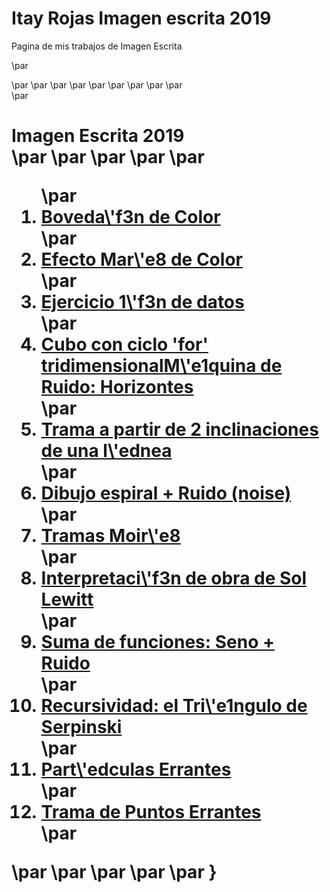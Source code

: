 # Itay Rojas Imagen escrita 2019
Pagina de mis trabajos de Imagen Escrita

\par
<head>\par
    <meta charset="UTF-8">\par
    <meta name="viewport" content="width=device-width, user-scalable=no" />\par
    <link rel="stylesheet" href="style.css">\par
    <title>Imagen Escrita 2019</title>\par
</head>\par
\par
<body>\par
\par
    <div id="container">\par
        <h1>Imagen Escrita 2019<br>\par
\par
\par
\par
\par
        <ol>\par
            <li><a href="Boveda/">Boveda\'f3n de Color</a></li>\par
            <li><a href="Efecto mar/">Efecto Mar\'e8 de Color</a></li>\par
            <li><a href="Ejercicio 1/">Ejercicio 1\'f3n de datos</a></li>\par
            <li><a href="Espiral tricolor">Cubo con ciclo 'for' tridimensional</a\par
            <li><a href="noise_machine/">M\'e1quina de Ruido: Horizontes</a></li>\par
            <li><a href="pattern_01/">Trama a partir de 2 inclinaciones de una l\'ednea</a></li>\par
            <li><a href="Spiral_noise/">Dibujo espiral + Ruido (noise)</a></li>\par
            <li><a href="Tramas_Moire/">Tramas Moir\'e8</a></li>\par
            <li><a href="Lewitt_2_con_arreglo/">Interpretaci\'f3n de obra de Sol Lewitt</a></li>\par
            <li><a href="Noise_+_Sin/">Suma de funciones: Seno + Ruido</a></li>\par
            <li><a href="Triangulo_de_Serpinski/">Recursividad: el Tri\'e1ngulo de Serpinski</a></li>\par
            <li><a href="Wanderer">Part\'edculas Errantes</a></li>\par
            <li><a href="Wanderer_mesh/">Trama de Puntos Errantes</a></li>\par
        </ol>\par
</body>\par
\par
</html>\par
    \par
}

